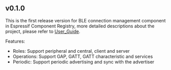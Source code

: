 ## v0.1.0

This is the first release version for BLE connection management component in Espressif Component Registry, more detailed descriptions about the project, please refer to [User_Guide](https://docs.espressif.com/projects/esp-iot-solution/en/latest/bluetooth/ble_conn_mgr.html).

Features:
- Roles: Support peripheral and central, client and server
- Operations: Support GAP, GATT, GATT characteristic and services
- Periodic: Support periodic advertising and sync with the advertiser
